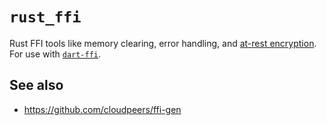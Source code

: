 # `rust_ffi`
Rust FFI tools like memory clearing, error handling, and
[at-rest encryption](https://github.com/ManyMath/are).  For use with 
[`dart-ffi`](https://github.com/ManyMath/dart-ffi).

## See also
- https://github.com/cloudpeers/ffi-gen
